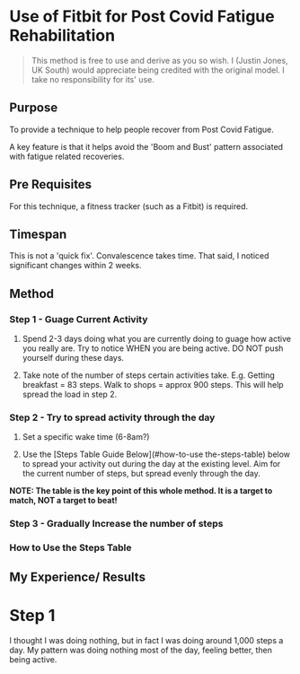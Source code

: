 # Use of Fitbit for Post Covid Fatigue Rehabilitation

> This method is free to use and derive as you so wish. I (Justin Jones, UK South) would appreciate being credited with the original model. I take no responsibility for its' use.

## Purpose

To provide a technique to help people recover from Post Covid Fatigue. 

A key feature is that it helps avoid the 'Boom and Bust' pattern associated with fatigue related recoveries.

## Pre Requisites

For this technique, a fitness tracker (such as a Fitbit) is required.

## Timespan

This is not a 'quick fix'. Convalescence takes time. That said, I noticed significant changes within 2 weeks.

## Method

### Step 1 - Guage Current Activity

1. Spend 2-3 days doing what you are currently doing to guage how active you really are. Try to notice WHEN you are being active. DO NOT push yourself during these days.

2. Take note of the number of steps certain activities take. E.g. Getting breakfast = 83 steps. Walk to shops = approx 900 steps. This will help spread the load in step 2.


### Step 2 - Try to spread activity through the day

1. Set a specific wake time (6-8am?)

2. Use the [Steps Table Guide Below](#how-to-use the-steps-table) below to spread your activity out during the day at the existing level. Aim for the current number of steps, but spread evenly through the day.

**NOTE: The table is the key point of this whole method. It is a target to match, NOT a target to beat!** 


### Step 3 - Gradually Increase the number of steps



### How to Use the Steps Table





## My Experience/ Results

# Step 1

I thought I was doing nothing, but in fact I was doing around 1,000 steps a day. My pattern was doing nothing most of the day, feeling better, then being active. 





